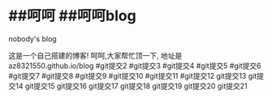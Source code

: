 ##呵呵
##呵呵blog
====

nobody's blog


这是一个自己搭建的博客!
呵呵,大家帮忙顶一下,
地址是az8321550.github.io/blog
#git提交2
#git提交3
#git提交4
#git提交5
#git提交6
#git提交7
#git提交8
#git提交9
#git提交10
#git提交11
#git提交12
git提交13
git提交14
git提交15
git提交16
git提交17
git提交18
git提交19
git提交20
git提交21
